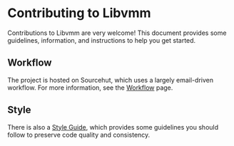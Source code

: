 # Contributing to Libvmm

Contributions to Libvmm are very welcome! This document provides some
guidelines, information, and instructions to help you get started.

## Workflow

The project is hosted on Sourcehut, which uses a largely email-driven workflow.
For more information, see the [Workflow](docs/contributing/workflow.md) page.

## Style

There is also a [Style Guide](docs/contributing/style.md), which provides some
guidelines you should follow to preserve code quality and consistency.
